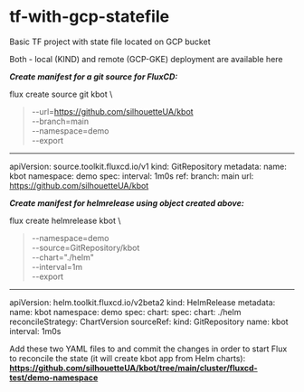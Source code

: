 # tf-with-gcp-statefile
Basic TF project with state file located on GCP bucket

Both - local (KIND) and remote (GCP-GKE) deployment are available here


***Create manifest for a git source for FluxCD:***


flux create source git kbot \                                                                                                                            
> --url=https://github.com/silhouetteUA/kbot \
> --branch=main \
> --namespace=demo \
> --export
---
apiVersion: source.toolkit.fluxcd.io/v1
kind: GitRepository
metadata:
  name: kbot
  namespace: demo
spec:
  interval: 1m0s
  ref:
    branch: main
  url: https://github.com/silhouetteUA/kbot



  ***Create manifest for helmrelease using object created above:***


flux create helmrelease kbot \                                                                                                                                
> --namespace=demo \
> --source=GitRepository/kbot \
> --chart="./helm" \
> --interval=1m \
> --export
---
apiVersion: helm.toolkit.fluxcd.io/v2beta2
kind: HelmRelease
metadata:
  name: kbot
  namespace: demo
spec:
  chart:
    spec:
      chart: ./helm
      reconcileStrategy: ChartVersion
      sourceRef:
        kind: GitRepository
        name: kbot
  interval: 1m0s




Add these two YAML files to and commit the changes in order to start Flux to reconcile the state (it will create kbot app from Helm charts):
**https://github.com/silhouetteUA/kbot/tree/main/cluster/fluxcd-test/demo-namespace**



  
